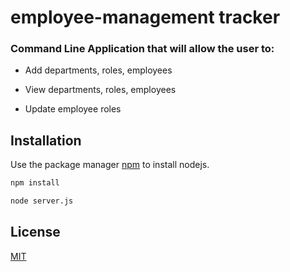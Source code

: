 # employee-management tracker

### Command Line Application that will allow the user to:
  * Add departments, roles, employees

  * View departments, roles, employees

  * Update employee roles

## Installation

Use the package manager [npm](https://pip.pypa.io/en/stable/) to install nodejs.

```bash
npm install 
```

```bash
node server.js 
```

## License
[MIT](https://choosealicense.com/licenses/mit/)
